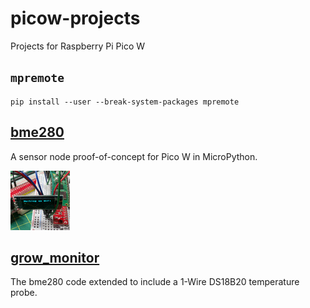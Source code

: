 # picow-projects

Projects for Raspberry Pi Pico W

## `mpremote`

```console
pip install --user --break-system-packages mpremote
```

## [bme280](bme280)

A sensor node proof-of-concept for Pico W in MicroPython.

![example program running](bme280/bootup.gif)


## [grow_monitor](grow_monitor)

The bme280 code extended to include a 1-Wire DS18B20 temperature probe.
